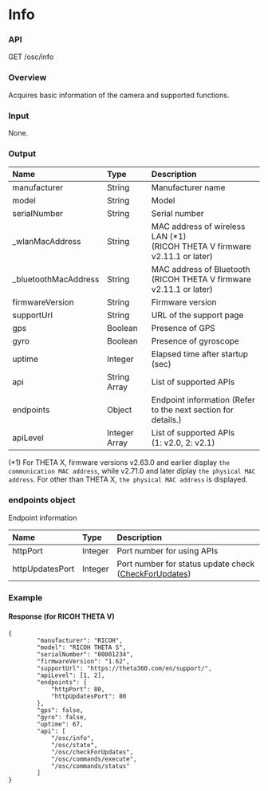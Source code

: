 # Info

### API

GET /osc/info

### Overview

Acquires basic information of the camera and supported functions.

### Input

None.

### Output

| Name | Type | Description |
|:--|:--|:--|
| manufacturer | String | Manufacturer name |
| model | String | Model |
| serialNumber | String | Serial number |
| \_wlanMacAddress | String | MAC address of wireless LAN (\*1)<br>(RICOH THETA V firmware v2.11.1 or later) |
| \_bluetoothMacAddress | String | MAC address of Bluetooth<br>(RICOH THETA V firmware v2.11.1 or later) |
| firmwareVersion | String | Firmware version |
| supportUrl | String | URL of the support page |
| gps | Boolean | Presence of GPS |
| gyro | Boolean | Presence of gyroscope |
| uptime | Integer | Elapsed time after startup (sec) |
| api | String Array | List of supported APIs |
| endpoints | Object | Endpoint information (Refer to the next section for details.) |
| apiLevel | Integer Array | List of supported APIs<br>(1: v2.0, 2: v2.1) |

(\*1) For THETA X, firmware versions v2.63.0 and earlier display `the communication MAC address`, while v2.71.0 and later diplay `the physical MAC address`. For other than THETA X, `the physical MAC address` is displayed.  

### endpoints object

Endpoint information

| Name | Type | Description |
|:--|:--|:--|
| httpPort | Integer | Port number for using APIs |
| httpUpdatesPort | Integer | Port number for status update check ([CheckForUpdates](check_for_updates.md)) |

### Example

#### Response (for RICOH THETA V)

```
{
        "manufacturer": "RICOH",
        "model": "RICOH THETA S",
        "serialNumber": "00001234",
        "firmwareVersion": "1.62",
        "supportUrl": "https://theta360.com/en/support/",
        "apiLevel": [1, 2],
        "endpoints": {
            "httpPort": 80,
            "httpUpdatesPort": 80
        },
        "gps": false,
        "gyro": false,
        "uptime": 67,
        "api": [
            "/osc/info",
            "/osc/state",
            "/osc/checkForUpdates",
            "/osc/commands/execute",
            "/osc/commands/status"
        ]
}
```
